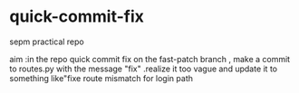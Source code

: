 # quick-commit-fix
sepm practical repo

aim :in the repo quick commit fix on the fast-patch branch , make a commit to routes.py with the message "fix" .realize it too vague and update it to something like"fixe route mismatch for login path
